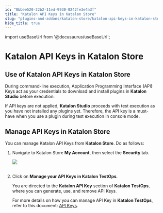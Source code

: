 ```yaml
---
id: "8bbee520-22b2-11ed-9930-0242fe3e4a3f"
title: "Katalon API Keys in Katalon Store"
slug: "plugins-and-addons/katalon-store/katalon-api-keys-in-katalon-store"
hide_title: true
---
```

import useBaseUrl from '@docusaurus/useBaseUrl';


# <a id="id_API-key-settings" class="anchor_top_offset"/><a id="ariaid-title1" class="anchor_top_offset"/>Katalon API Keys in <span xmlns="http://www.w3.org/1999/xhtml" className="ph">Katalon Store</span> 


## <a id="id_1" class="anchor_top_offset"/>Use of Katalon API Keys in <span xmlns="http://www.w3.org/1999/xhtml" className="ph">Katalon Store</span> 

<p xmlns="http://www.w3.org/1999/xhtml" className="p">During command-line execution, Application Programming Interface   (API) Keys act as your credentials to download and install plugins   in <strong className="ph b">Katalon Studio</strong> before execution.</p> 
<p xmlns="http://www.w3.org/1999/xhtml" className="p">If API keys are not applied, <strong className="ph b">Katalon Studio</strong>   proceeds with test execution as you have not installed any plugins   yet. Therefore, the API key is a must-have when you use a plugin   during test execution in console mode.</p> 

## <a id="id_2" class="anchor_top_offset"/>Manage API Keys in <span xmlns="http://www.w3.org/1999/xhtml" className="ph">Katalon Store</span> 

<p xmlns="http://www.w3.org/1999/xhtml" className="p">You can manage Katalon API Keys from <strong className="ph b"><span className="ph">Katalon Store</span></strong>. Do as follows:</p> 
<ol xmlns="http://www.w3.org/1999/xhtml" className="ol"><li className="li">     <p className="p">Navigate to Katalon Store <strong className="ph b">My Account</strong>, then       select the <strong className="ph b">Security</strong> tab.</p>     <p className="p">       <img className="image" src={useBaseUrl("https://github.com/katalon-studio/docs-images/raw/master/katalon-store/docs/user/K.S.E-8.3.0-api_key_settings.png")} /><br /><br />     </p>   </li><li className="li">     <p className="p">Click on <strong className="ph b">Manage your API Keys in Katalon         TestOps</strong>.</p>     <p className="p">You are directed to the <strong className="ph b">Katalon API Key</strong> section       of <strong className="ph b">Katalon TestOps</strong>, where you can generate, use,       and remove API Keys. </p>For more details on how you can manage API Key     in <strong className="ph b">Katalon TestOps</strong>, refer to this document: <a className="xref" href="/administration/settings/katalon-api-key-in-katalon-testops">API Keys</a>.   </li></ol> 

